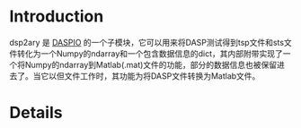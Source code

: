 # Introduction #

dsp2ary 是 [DASPIO](DASPIO.md) 的一个子模块，它可以用来将DASP测试得到tsp文件和sts文件转化为一个Numpy的ndarray和一个包含数据信息的dict，其内部附带实现了一个将Numpy的ndarray到Matlab(.mat)文件的功能，部分的数据信息也被保留进去了。当它以但文件工作时，其功能为将DASP文件转换为Matlab文件。

# Details #